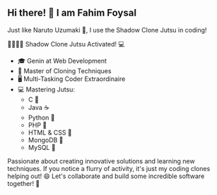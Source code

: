 ## Hi there! 👋 I am Fahim Foysal

Just like Naruto Uzumaki 🍥, I use the Shadow Clone Jutsu in coding!

👤👥👥👥 Shadow Clone Jutsu Activated! 💻

- 🎓 Genin at Web Development
- 🌟 Master of Cloning Techniques
- 🖥️ Multi-Tasking Coder Extraordinaire
- 💻 Mastering Jutsu:
    - C 🔧
    - Java ☕
    - Python 🐍
    - PHP 🐘
    - HTML & CSS 🎨
    - MongoDB 🍃
    - MySQL 🐬

Passionate about creating innovative solutions and learning new techniques. 
If you notice a flurry of activity, it's just my coding clones helping out! 😄 
Let's collaborate and build some incredible software together! 🚀
